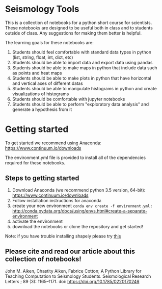 # Seismology Tools
This is a collection of notebooks for a python short course for scientists. These notebooks are designed to be useful both in class and to students outside of class. Any suggestions for making them better is helpful.

The learning goals for these notebooks are:

1. Students should feel comfortable with standard data types in python (list, string, float, int, dict, etc)
2. Students should be able to import data and export data using pandas
3. Students should be able to make maps in python that include data such as points and heat maps
4. Students should be able to make plots in python that have horizontal and vertical axes of different datas
5. Students should be able to manipulate histograms in python and create visualizations of histograms
6. Students should be comfortable with jupyter notebooks
7. Students should be able to perform "exploratory data analysis" and generate a hypothesis from it

# Getting started
To get started we recommend using Anaconda: https://www.continuum.io/downloads

The environment.yml file is provided to install all of the dependencies required for these notebooks.

## Steps to getting started

1. Download Anaconda (we recommend python 3.5 version, 64-bit): https://www.continuum.io/downloads
2. Follow installation instructions for anaconda
3. create your new environment `conda env create -f environment.yml` : http://conda.pydata.org/docs/using/envs.html#create-a-separate-environment
4. activate the environment
5. download the notebooks or clone the repository and get started!

Note: if you have trouble installing shapely please try [this](https://anaconda.org/scitools/shapely)

## Please cite and read our article about this collection of notebooks!
John M. Aiken, Chastity Aiken, Fabrice Cotton; A Python Library for Teaching Computation to Seismology Students. Seismological Research Letters ; 89 (3): 1165–1171. doi: https://doi.org/10.1785/0220170246
